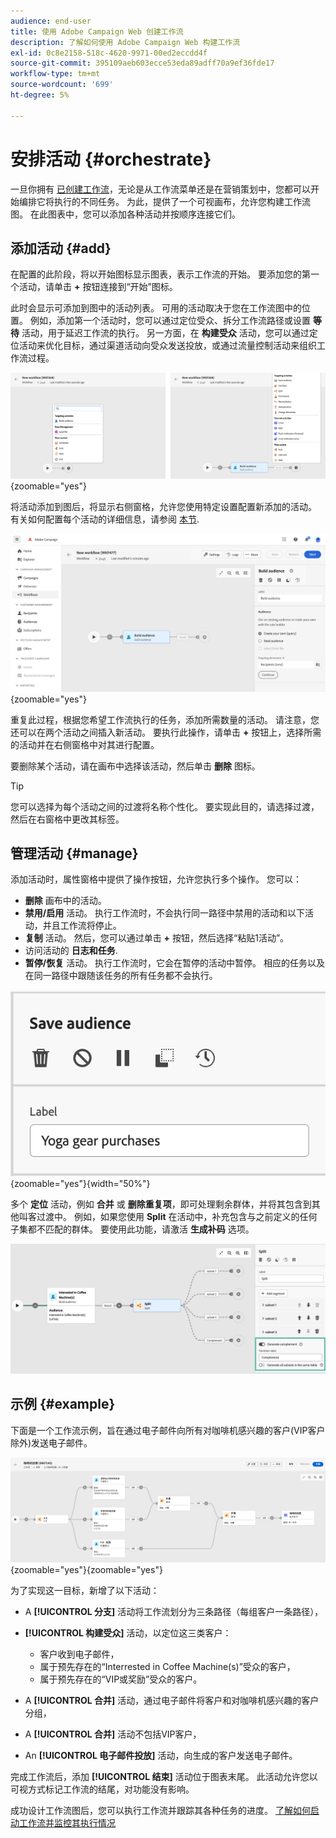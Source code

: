 ```yaml
---
audience: end-user
title: 使用 Adobe Campaign Web 创建工作流
description: 了解如何使用 Adobe Campaign Web 构建工作流
exl-id: 0c8e2158-518c-4620-9971-00ed2eccdd4f
source-git-commit: 395109aeb603ecce53eda89adff70a9ef36fde17
workflow-type: tm+mt
source-wordcount: '699'
ht-degree: 5%

---
```


# 安排活动 {#orchestrate}

一旦你拥有 [已创建工作流](create-workflow.md)，无论是从工作流菜单还是在营销策划中，您都可以开始编排它将执行的不同任务。 为此，提供了一个可视画布，允许您构建工作流图。 在此图表中，您可以添加各种活动并按顺序连接它们。

## 添加活动 {#add}

在配置的此阶段，将以开始图标显示图表，表示工作流的开始。 要添加您的第一个活动，请单击 **+** 按钮连接到“开始”图标。

此时会显示可添加到图中的活动列表。 可用的活动取决于您在工作流图中的位置。 例如，添加第一个活动时，您可以通过定位受众、拆分工作流路径或设置 **等待** 活动，用于延迟工作流的执行。 另一方面，在 **构建受众** 活动，您可以通过定位活动来优化目标，通过渠道活动向受众发送投放，或通过流量控制活动来组织工作流过程。

![](assets/workflow-start.png){zoomable=&quot;yes&quot;}

将活动添加到图后，将显示右侧窗格，允许您使用特定设置配置新添加的活动。 有关如何配置每个活动的详细信息，请参阅 [本节](activities/about-activities.md).

![](assets/workflow-configure-activities.png){zoomable=&quot;yes&quot;}

重复此过程，根据您希望工作流执行的任务，添加所需数量的活动。 请注意，您还可以在两个活动之间插入新活动。 要执行此操作，请单击 **+** 按钮上，选择所需的活动并在右侧窗格中对其进行配置。

要删除某个活动，请在画布中选择该活动，然后单击 **删除** 图标。

>[!TIP]
>
>您可以选择为每个活动之间的过渡将名称个性化。 要实现此目的，请选择过渡，然后在右窗格中更改其标签。

## 管理活动 {#manage}

添加活动时，属性窗格中提供了操作按钮，允许您执行多个操作。 您可以：

* **删除** 画布中的活动。
* **禁用/启用** 活动。 执行工作流时，不会执行同一路径中禁用的活动和以下活动，并且工作流将停止。
* **复制** 活动。 然后，您可以通过单击 **+** 按钮，然后选择“粘贴1活动”。
* 访问活动的 **日志和任务**.
* **暂停/恢复** 活动。 执行工作流时，它会在暂停的活动中暂停。 相应的任务以及在同一路径中跟随该任务的所有任务都不会执行。

![](assets/activity-action.png){zoomable=&quot;yes&quot;}{width="50%"}

多个 **定位** 活动，例如 **合并** 或 **删除重复项**，即可处理剩余群体，并将其包含到其他叫客过渡中。 例如，如果您使用 **Split** 在活动中，补充包含与之前定义的任何子集都不匹配的群体。 要使用此功能，请激活 **生成补码** 选项。

![](assets/workflow-split-complement.png)

## 示例 {#example}

下面是一个工作流示例，旨在通过电子邮件向所有对咖啡机感兴趣的客户(VIP客户除外)发送电子邮件。

![](assets/workflow-example.png){zoomable=&quot;yes&quot;}{zoomable=&quot;yes&quot;}

为了实现这一目标，新增了以下活动：

* A **[!UICONTROL 分支]** 活动将工作流划分为三条路径（每组客户一条路径），
* **[!UICONTROL 构建受众]** 活动，以定位这三类客户：

   * 客户收到电子邮件，
   * 属于预先存在的“Interrested in Coffee Machine(s)”受众的客户，
   * 属于预先存在的“VIP或奖励”受众的客户。

* A **[!UICONTROL 合并]** 活动，通过电子邮件将客户和对咖啡机感兴趣的客户分组，
* A **[!UICONTROL 合并]** 活动不包括VIP客户，
* An **[!UICONTROL 电子邮件投放]** 活动，向生成的客户发送电子邮件。

完成工作流后，添加 **[!UICONTROL 结束]** 活动位于图表末尾。 此活动允许您以可视方式标记工作流的结尾，对功能没有影响。

成功设计工作流图后，您可以执行工作流并跟踪其各种任务的进度。 [了解如何启动工作流并监控其执行情况](start-monitor-workflows.md)
